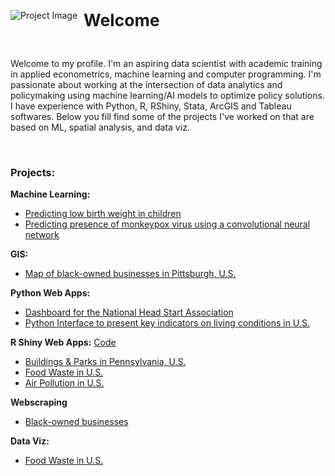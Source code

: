 
<div>
  <img align="left" src="https://user-images.githubusercontent.com/116593921/229105075-2b8113d6-c4a9-433b-8501-93bb22808c73.jpg" alt="Project Image" style="float:left; margin-right:10px;">
  <p><strong><span style="font-size:20pt;">Welcome</span></strong></p>
  <br>
  <p>Welcome to my profile. I'm an aspiring data scientist with academic training in applied econometrics, machine learning and computer programming. I'm passionate about working at the intersection of data analytics and policymaking using machine learning/AI models to optimize policy solutions. I have experience with Python, R, RShiny, Stata, ArcGIS and Tableau softwares. Below you fill find some of the projects I've worked on that are based on ML, spatial analysis, and data viz. 
</p>
<br>
</div>

### Projects:

**Machine Learning:**

- [Predicting low birth weight in children](https://github.com/mahrukh-k/Predicting-low-birth-weight-in-children.git)
- [Predicting presence of monkeypox virus using a convolutional neural network](https://github.com/mahrukh-k/Containing-the-spread-of-monkeypox-virus-using-a-convolutional-neural-network.git)


**GIS:**
- [Map of black-owned businesses in Pittsburgh, U.S.](https://storymaps.arcgis.com/stories/73ed746ecaad4ffe8693658b58d6eca0)


**Python Web Apps:**
- [Dashboard for the National Head Start Association](https://github.com/mahrukh-k/Streamlit-Dashboard-NHSA.git)
- [Python Interface to present key indicators on living conditions in U.S.](https://github.com/mahrukh-k/Tkinter-Application.git)


**R Shiny Web Apps:**
[Code](https://github.com/mahrukh-k/RShiny-Dashboards.git)

- [Buildings & Parks in Pennsylvania, U.S.](https://mahrukh-k.shinyapps.io/final-project-mahrukhk/?_ga=2.134633777.1150617572.1679851978-1328447398.1678659633)
- [Food Waste in U.S.](https://mahrukh-k.shinyapps.io/hw2-mahrukhk/?_ga=2.134633777.1150617572.1679851978-1328447398.1678659633)
- [Air Pollution in U.S.](https://mahrukh-k.shinyapps.io/hw1-shiny/?_ga=2.134633777.1150617572.1679851978-1328447398.1678659633)

**Webscraping**
- [Black-owned businesses](https://github.com/mahrukh-k/Webscraping.git)

**Data Viz:**
- [Food Waste in U.S.](https://carnegiemellon.shorthandstories.com/rotten-potatoes/index.html)

